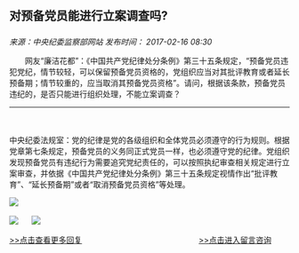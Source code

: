 ## 对预备党员能进行立案调查吗?

### 

_来源：中央纪委监察部网站_ _发布时间： 2017-02-16 08:30_

　　网友“廉洁花都”：《中国共产党纪律处分条例》第三十五条规定，“预备党员违犯党纪，情节较轻，可以保留预备党员资格的，党组织应当对其批评教育或者延长预备期；情节较重的，应当取消其预备党员资格”。请问，根据该条款，预备党员违纪的，是否只能进行组织处理，不能立案调查？

___

　　

中央纪委法规室：党的纪律是党的各级组织和全体党员必须遵守的行为规则。根据党章第七条规定，预备党员的义务同正式党员一样，也必须遵守党的纪律。党组织发现预备党员有违纪行为需要追究党纪责任的，可以按照执纪审查相关规定进行立案审查，并依据《中国共产党纪律处分条例》第三十五条规定视情作出“批评教育”、“延长预备期”或者“取消预备党员资格”等处理。

![](https://www.ccdi.gov.cn/hdjln/ywtt/201702/W020210531593374076167.jpg) 

[![](https://www.ccdi.gov.cn/hdjln/ywtt/201702/W020210531593374161454.jpg)](http://www.ccdi.gov.cn/hdjl/hfxd/index.html)      [![](https://www.ccdi.gov.cn/hdjln/ywtt/201702/W020210531593374265749.jpg)](http://interact.ccdi.gov.cn/lyb/index.html) 

[\>>点击查看更多回复](http://www.ccdi.gov.cn/hdjl/hfxd/index.html)　　　　　　　　　　　　　　　[\>>点击进入留言咨询](http://interact.ccdi.gov.cn/lyb/index.html)
